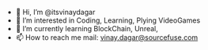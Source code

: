 - 👋 Hi, I’m @itsvinaydagar
- 👀 I’m interested in Coding, Learning, Plying VideoGames
- 🌱 I’m currently learning BlockChain, Unreal, 
- 📫 How to reach me mail: vinay.dagar@sourcefuse.com

<!---
itsvinaydagar/itsvinaydagar is a ✨ special ✨ repository because its `README.md` (this file) appears on your GitHub profile.
You can click the Preview link to take a look at your changes.
--->
